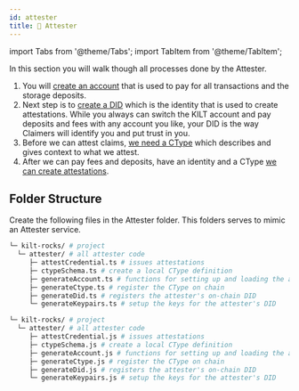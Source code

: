 ```yaml
---
id: attester
title: 🏢 Attester
---
```


import Tabs from '@theme/Tabs';
import TabItem from '@theme/TabItem';

In this section you will walk though all processes done by the <span className="label-role attester">Attester</span>.

1. You will [create an account](./account) that is used to pay for all transactions and the storage deposits.
2. Next step is to [create a DID](./did) which is the identity that is used to create attestations.
   While you always can switch the KILT account and pay deposits and fees with any account you like, your DID is the way Claimers will identify you and put trust in you.
3. Before we can attest claims, [we need a CType](./ctype) which describes and gives context to what we attest.
4. After we can pay fees and deposits, have an identity and a CType [we can create attestations](../attestation).

## Folder Structure

Create the following files in the <span className="label-role attester">Attester</span> folder.
This folders serves to mimic an <span className="label-role attester">Attester</span> service.

<Tabs groupId="ts-js-choice">
  <TabItem value='ts' label='Typescript' default>

  ```bash
  └─ kilt-rocks/ # project
    └─ attester/ # all attester code
       ├─ attestCredential.ts # issues attestations
       ├─ ctypeSchema.ts # create a local CType definition
       ├─ generateAccount.ts # functions for setting up and loading the attester's account
       ├─ generateCtype.ts # register the CType on chain
       ├─ generateDid.ts # registers the attester's on-chain DID
       └─ generateKeypairs.ts # setup the keys for the attester's DID
  ```

  </TabItem>
  <TabItem value='js' label='Javascript'>

  ```bash
  └─ kilt-rocks/ # project
    └─ attester/ # all attester code
       ├─ attestCredential.js # issues attestations
       ├─ ctypeSchema.js # create a local CType definition
       ├─ generateAccount.js # functions for setting up and loading the attester's account
       ├─ generateCtype.js # register the CType on chain
       ├─ generateDid.js # registers the attester's on-chain DID
       └─ generateKeypairs.js # setup the keys for the attester's DID
  ```

  </TabItem>
</Tabs>
